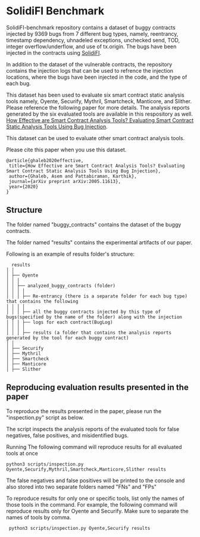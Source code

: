 # SolidiFI Benchmark

SolidiFI-benchmark repository contains a dataset of buggy contracts injected by 9369 bugs from 7 different bug types, namely, reentrancy, timestamp dependency, uhnadeled exceptions, unchecked send, TOD, integer overflow/underflow, and use of tx.origin.
The bugs have been injected in the contracts using [SolidiFI](https://github.com/DependableSystemsLab/SolidiFI). 

In addition to the dataset of the vulnerable contracts, the repository contains the injection logs that can be used to refrence the injection locations, where the bugs have been injected in the code, and the type of each bug. 

This dataset has been used to evaluate six smart contract static analysis tools namely, Oyente, Securify, Mythril, Smartcheck, Manticore, and Slither. Please reference the following paper for more details. The analysis reports generated by the six evaluated tools are available in this respository as well. 
 [How Effective are Smart Contract Analysis Tools? Evaluating Smart Contract Static Analysis Tools Using Bug Injection](http://blogs.ubc.ca/karthik/2020/05/22/how-effective-are-smart-contract-static-analysis-tools-evaluating-smart-contract-static-analysis-tools-using-bug-injection/).

This dataset can be used to evaluate other smart contract analysis tools.

Please cite this paper when  you use this dataset.

 ```
 @article{ghaleb2020effective,
  title={How Effective are Smart Contract Analysis Tools? Evaluating Smart Contract Static Analysis Tools Using Bug Injection},
  author={Ghaleb, Asem and Pattabiraman, Karthik},
  journal={arXiv preprint arXiv:2005.11613},
  year={2020}
}
  ```
  
## Structure

 The folder named "buggy_contracts" contains the dataset of the buggy contracts.
  
 The folder named "results" contains the experimental artifacts of our paper. 
  
 Following is an example of results folder's structure:

      results
	│ │
	│ ├── Oyente
	│ │ │
	│ │ ├── analyzed_buggy_contracts (folder)
	│ │ │ │
	│ │ │ ├── Re-entrancy (there is a separate folder for each bug type) that contains the following
	│ │ │ │
	│ │ │ ├── all the buggy contracts injected by this type of bugs(specified by the name of the folder) along with the injection
	│ │ │ ├── logs for each contract(BugLog)
	│ │ │ │
	│ │ │ ├── results (a folder that contains the analysis reports generated by the tool for each buggy contract)
	│ │	
	│ ├── Securify
	│ ├── Mythril
	│ ├── Smartcheck
	│ ├── Manticore
	│ ├── Slither   	   
      
        
## Reproducing evaluation results presented in the paper
  
  To reproduce the results presented in the paper, please run the "inspection.py" script as below.
  
  The script inspects the analysis reports of the evaluated tools for false negatives, false positives, and misidentified bugs.
  
  Running The following command will reproduce results for all evaluated tools at once
  
  ```
  python3 scripts/inspection.py Oyente,Securify,Mythril,Smartcheck,Manticore,Slither results
  ```
  
  The false negatives and false positives will be printed to the console and also stored into two separate folders named "FNs" and   "FPs"
  
  To reproduce results for only one or specific tools, list only the names of those tools in the command.
  For example, the following command will reproduce results only for Oyente and Securify. Make sure to separate the names of tools by comma.

 ```
  python3 scripts/inspection.py Oyente,Securify results
  ```
